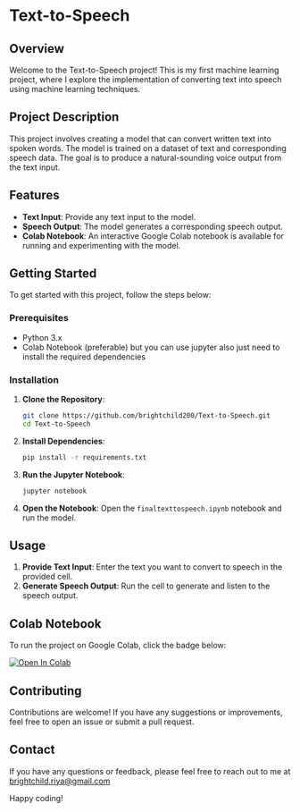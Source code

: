 # Text-to-Speech

## Overview

Welcome to the Text-to-Speech project! This is my first machine learning project, where I explore the implementation of converting text into speech using machine learning techniques.

## Project Description

This project involves creating a model that can convert written text into spoken words. The model is trained on a dataset of text and corresponding speech data. The goal is to produce a natural-sounding voice output from the text input.

## Features

- **Text Input**: Provide any text input to the model.
- **Speech Output**: The model generates a corresponding speech output.
- **Colab Notebook**: An interactive Google Colab notebook is available for running and experimenting with the model.

## Getting Started

To get started with this project, follow the steps below:

### Prerequisites

- Python 3.x
- Colab Notebook (preferable) but you can use jupyter also just need to install the required dependencies

### Installation

1. **Clone the Repository**:
   ```sh
   git clone https://github.com/brightchild200/Text-to-Speech.git
   cd Text-to-Speech
   ```

2. **Install Dependencies**:
   ```sh
   pip install -r requirements.txt
   ```

3. **Run the Jupyter Notebook**:
   ```sh
   jupyter notebook
   ```

4. **Open the Notebook**:
   Open the `finaltexttospeech.ipynb` notebook and run the model.

## Usage

1. **Provide Text Input**: Enter the text you want to convert to speech in the provided cell.
2. **Generate Speech Output**: Run the cell to generate and listen to the speech output.

## Colab Notebook

To run the project on Google Colab, click the badge below:

<a href="https://colab.research.google.com/gist/brightchild200/8548b6caeeaa3d5a5d57eea508309b3f/finaltexttospeech.ipynb">
  <img src="https://colab.research.google.com/assets/colab-badge.svg" alt="Open In Colab"/>
</a>

## Contributing

Contributions are welcome! If you have any suggestions or improvements, feel free to open an issue or submit a pull request.

## Contact

If you have any questions or feedback, please feel free to reach out to me at brightchild.riya@gmail.com


Happy coding!
